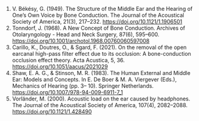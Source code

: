 1. V. Békésy, G. (1949). The Structure of the Middle Ear and the Hearing of One’s Own Voice by Bone Conduction. The 	Journal of the Acoustical Society of America, 21(3), 217–232. https://doi.org/10.1121/1.1906501
2.	Tonndorf, J. (1968). A New Concept of Bone Conduction. Archives of Otolaryngology - Head and Neck Surgery, 	87(6), 595–600. https://doi.org/10.1001/archotol.1968.00760060597008
3. 	Carillo, K., Doutres, O., & Sgard, F. (2021). On the removal of the open earcanal 	high-pass filter 	effect due to its occlusion: A bone-conduction occlusion effect theory. Acta Acustica, 5, 36. 	https://doi.org/10.1051/aacus/2021029
4. 	Shaw, E. A. G., & Stinson, M. R. (1983). The Human External and Middle Ear: Models and 	Concepts. In E. De Boer & M. A. Viergever (Eds.), Mechanics of Hearing (pp. 3–	10). Springer 	Netherlands. https://doi.org/10.1007/978-94-009-6911-7_1
5. 	Vorländer, M. (2000). Acoustic load on the ear caused by headphones. The Journal of the 	Acoustical Society of America, 107(4), 2082–2088. https://doi.org/10.1121/1.428490
